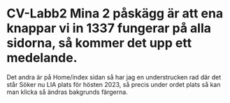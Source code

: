 # CV-Labb2  Mina 2 påskägg är att ena knappar vi in 1337 fungerar på alla sidorna, så kommer det upp ett medelande.
Det andra är på Home/index sidan så har jag en understrucken rad där det står Söker nu LIA plats för hösten 2023,
så precis under ordet plats så kan man klicka så ändras bakgrunds färgerna.
